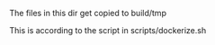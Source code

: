 The files in this dir get copied to build/tmp

This is according to the script in scripts/dockerize.sh

